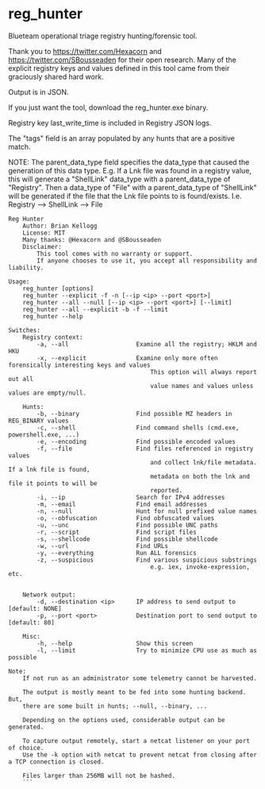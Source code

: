 # reg_hunter
Blueteam operational triage registry hunting/forensic tool.

Thank you to https://twitter.com/Hexacorn and https://twitter.com/SBousseaden for their open research. Many of the explicit registry keys and values defined in this tool came from their graciously shared hard work.

Output is in JSON.

If you just want the tool, download the reg_hunter.exe binary.

Registry key last_write_time is included in Registry JSON logs.

The "tags" field is an array populated by any hunts that are a positive match.

NOTE: The parent_data_type field specifies the data_type that caused the generation of this data type. E.g. If a Lnk file was found in a registry value, this will generate a "ShellLink" data_type with a parent_data_type of "Registry". Then a data_type of "File" with a parent_data_type of "ShellLink" will be generated if the file that the Lnk file points to is found/exists. I.e. Registry --> ShellLink --> File

```
Reg Hunter
    Author: Brian Kellogg
    License: MIT
    Many thanks: @Hexacorn and @SBousseaden
    Disclaimer: 
        This tool comes with no warranty or support. 
        If anyone chooses to use it, you accept all responsibility and liability.

Usage:
    reg_hunter [options]
    reg_hunter --explicit -f -n [--ip <ip> --port <port>]
    reg_hunter --all --null [--ip <ip> --port <port>] [--limit]
    reg_hunter --all --explicit -b -f --limit
    reg_hunter --help

Switches:
    Registry context:
        -a, --all                   Examine all the registry; HKLM and HKU
        -x, --explicit              Examine only more often forensically interesting keys and values
                                        This option will always report out all 
                                        value names and values unless values are empty/null.

    Hunts:
        -b, --binary                Find possible MZ headers in REG_BINARY values
        -c, --shell                 Find command shells (cmd.exe, powershell.exe, ...)
        -e, --encoding              Find possible encoded values
        -f, --file                  Find files referenced in registry values 
                                        and collect lnk/file metadata. If a lnk file is found, 
                                        metadata on both the lnk and file it points to will be 
                                        reported.
        -i, --ip                    Search for IPv4 addresses
        -m, --email                 Find email addresses
        -n, --null                  Hunt for null prefixed value names
        -o, --obfuscation           Find obfuscated values
        -u, --unc                   Find possible UNC paths
        -r, --script                Find script files
        -s, --shellcode             Find possible shellcode
        -w, --url                   Find URLs
        -y, --everything            Run ALL forensics
        -z, --suspicious            Find various suspicious substrings
                                        e.g. iex, invoke-expression, etc.
        

    Network output:
        -d, --destination <ip>      IP address to send output to [default: NONE]
        -p, --port <port>           Destination port to send output to [default: 80]

    Misc:
        -h, --help                  Show this screen
        -l, --limit                 Try to minimize CPU use as much as possible

Note:
    If not run as an administrator some telemetry cannot be harvested.

    The output is mostly meant to be fed into some hunting backend. But,
    there are some built in hunts; --null, --binary, ...

    Depending on the options used, considerable output can be generated.
    
    To capture output remotely, start a netcat listener on your port of choice.
    Use the -k option with netcat to prevent netcat from closing after a TCP connection is closed.

    Files larger than 256MB will not be hashed.
    ```
